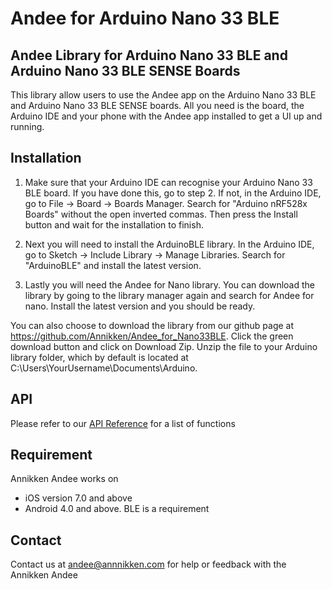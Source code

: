 # Andee for Arduino Nano 33 BLE
## Andee Library for Arduino Nano 33 BLE and Arduino Nano 33 BLE SENSE Boards
This library allow users to use the Andee app on the Arduino Nano 33 BLE and Arduino Nano 33 BLE SENSE boards. All you need is the board, the Arduino IDE and your phone with the Andee app installed to get a UI up and running.

## Installation
1. Make sure that your Arduino IDE can recognise your Arduino Nano 33 BLE board. If you have done this, go to step 2. If not, in the Arduino IDE, go to File -> Board -> Boards Manager. Search for "Arduino nRF528x Boards" without the open inverted commas. Then press the Install button and wait for the installation to finish.

2. Next you will need to install the ArduinoBLE library. In the Arduino IDE, go to Sketch -> Include Library -> Manage Libraries. Search for "ArduinoBLE" and install the latest version.

3. Lastly you will need the Andee for Nano library. You can download the library by going to the library manager again and search for Andee for nano. Install the latest version and you should be ready.

You can also choose to download the library from our github page at https://github.com/Annikken/Andee_for_Nano33BLE. Click the green download button and click on Download Zip. Unzip the file to your Arduino library folder, which by default is located at C:\Users\YourUsername\Documents\Arduino.

## API 
Please refer to our [API Reference](https://annikken.gitbooks.io/annikken-andee/content/) for a list of functions

## Requirement
Annikken Andee works on 
- iOS version 7.0 and above 
- Android 4.0 and above. BLE is a requirement

## Contact
Contact us at andee@annnikken.com for help or feedback with the Annikken Andee